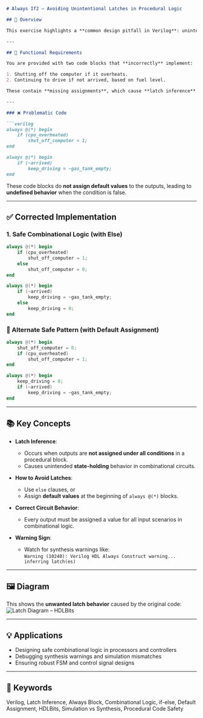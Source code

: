 ```markdown
# Always If2 – Avoiding Unintentional Latches in Procedural Logic

## 🧠 Overview

This exercise highlights a **common design pitfall in Verilog**: unintentionally creating **latches** by **not assigning outputs in all code paths** inside a combinational `always @(*)` block. The key takeaway is that **combinational logic must produce a defined output for every input condition** — otherwise, Verilog will infer a **latch**, which is typically unintended and considered a design bug.

---

## 🔧 Functional Requirements

You are provided with two code blocks that **incorrectly** implement:

1. Shutting off the computer if it overheats.
2. Continuing to drive if not arrived, based on fuel level.

These contain **missing assignments**, which cause **latch inference**.

---

### ❌ Problematic Code

```verilog
always @(*) begin
    if (cpu_overheated)
        shut_off_computer = 1;
end

always @(*) begin
    if (~arrived)
        keep_driving = ~gas_tank_empty;
end
```

These code blocks do **not assign default values** to the outputs, leading to **undefined behavior** when the condition is false.

---

## ✅ Corrected Implementation

### 1. Safe Combinational Logic (with Else)

```verilog
always @(*) begin
    if (cpu_overheated)
        shut_off_computer = 1;
    else
        shut_off_computer = 0;
end

always @(*) begin
    if (~arrived)
        keep_driving = ~gas_tank_empty;
    else
        keep_driving = 0;
end
```

### 🔁 Alternate Safe Pattern (with Default Assignment)

```verilog
always @(*) begin
    shut_off_computer = 0;
    if (cpu_overheated)
        shut_off_computer = 1;
end

always @(*) begin
    keep_driving = 0;
    if (~arrived)
        keep_driving = ~gas_tank_empty;
end
```

---

## 📚 Key Concepts

- **Latch Inference**:
  - Occurs when outputs are **not assigned under all conditions** in a procedural block.
  - Causes unintended **state-holding** behavior in combinational circuits.

- **How to Avoid Latches**:
  - Use `else` clauses, or  
  - Assign **default values** at the beginning of `always @(*)` blocks.

- **Correct Circuit Behavior**:
  - Every output must be assigned a value for all input scenarios in combinational logic.

- **Warning Sign**:
  - Watch for synthesis warnings like:  
    `Warning (10240): Verilog HDL Always Construct warning... inferring latch(es)`

---

## 🖼️ Diagram

This shows the **unwanted latch behavior** caused by the original code:  
![Latch Diagram – HDLBits](https://hdlbits.01xz.net/mw/images/d/d1/Always_if2.png)

---

## 💡 Applications

- Designing safe combinational logic in processors and controllers  
- Debugging synthesis warnings and simulation mismatches  
- Ensuring robust FSM and control signal designs

---

## 🔑 Keywords

Verilog, Latch Inference, Always Block, Combinational Logic, if-else, Default Assignment, HDLBits, Simulation vs Synthesis, Procedural Code Safety
```

